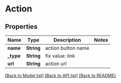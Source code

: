 # Action

## Properties

Name | Type | Description | Notes
------------ | ------------- | ------------- | -------------
**name** | **String** | action button name | 
**_type** | **String** | fix value: link | 
**url** | **String** | action url | 

[[Back to Model list]](../README.md#documentation-for-models) [[Back to API list]](../README.md#documentation-for-api-endpoints) [[Back to README]](../README.md)


